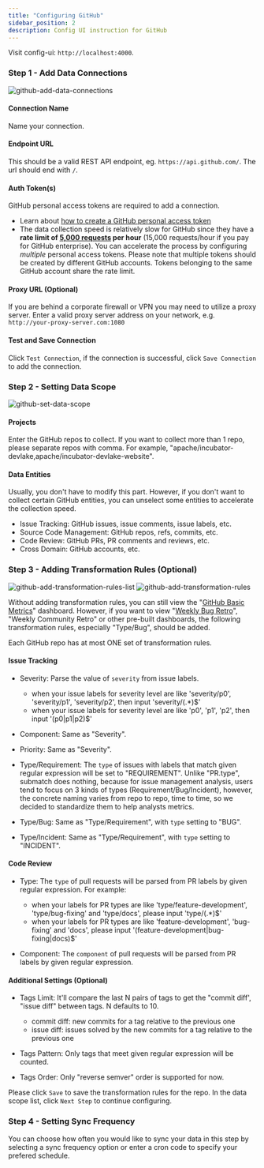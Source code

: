 ```yaml
---
title: "Configuring GitHub"
sidebar_position: 2
description: Config UI instruction for GitHub
---
```


Visit config-ui: `http://localhost:4000`.
### Step 1 - Add Data Connections
![github-add-data-connections](/img/ConfigUI/github-add-data-connections.png)

#### Connection Name
Name your connection.

#### Endpoint URL
This should be a valid REST API endpoint, eg. `https://api.github.com/`. The url should end with `/`.

#### Auth Token(s)
GitHub personal access tokens are required to add a connection.
- Learn about [how to create a GitHub personal access token](https://docs.github.com/en/authentication/keeping-your-account-and-data-secure/creating-a-personal-access-token)
- The data collection speed is relatively slow for GitHub since they have a **rate limit of [5,000 requests](https://docs.github.com/en/rest/overview/resources-in-the-rest-api#rate-limiting) per hour** (15,000 requests/hour if you pay for GitHub enterprise). You can accelerate the process by configuring _multiple_ personal access tokens. Please note that multiple tokens should be created by different GitHub accounts. Tokens belonging to the same GitHub account share the rate limit.

#### Proxy URL (Optional)
If you are behind a corporate firewall or VPN you may need to utilize a proxy server. Enter a valid proxy server address on your network, e.g. `http://your-proxy-server.com:1080`

#### Test and Save Connection
Click `Test Connection`, if the connection is successful, click `Save Connection` to add the connection.


### Step 2 - Setting Data Scope
![github-set-data-scope](/img/ConfigUI/github-set-data-scope.png)

#### Projects
Enter the GitHub repos to collect. If you want to collect more than 1 repo, please separate repos with comma. For example, "apache/incubator-devlake,apache/incubator-devlake-website".

#### Data Entities
Usually, you don't have to modify this part. However, if you don't want to collect certain GitHub entities, you can unselect some entities to accelerate the collection speed.
- Issue Tracking: GitHub issues, issue comments, issue labels, etc.
- Source Code Management: GitHub repos, refs, commits, etc.
- Code Review: GitHub PRs, PR comments and reviews, etc.
- Cross Domain: GitHub accounts, etc.

### Step 3 - Adding Transformation Rules (Optional)
![github-add-transformation-rules-list](/img/ConfigUI/github-add-transformation-rules-list.png)
![github-add-transformation-rules](/img/ConfigUI/github-add-transformation-rules.png)
 
Without adding transformation rules, you can still view the "[GitHub Basic Metrics](/LiveDemo/GitHubBasic.md)" dashboard. However, if you want to view "[Weekly Bug Retro](/LiveDemo/WeeklyBugRetro.md)", "Weekly Community Retro" or other pre-built dashboards, the following transformation rules, especially "Type/Bug", should be added.<br/>

Each GitHub repo has at most ONE set of transformation rules.

#### Issue Tracking

- Severity: Parse the value of `severity` from issue labels.
   - when your issue labels for severity level are like 'severity/p0', 'severity/p1', 'severity/p2', then input 'severity/(.*)$'
   - when your issue labels for severity level are like 'p0', 'p1', 'p2', then input '(p0|p1|p2)$'

- Component: Same as "Severity".

- Priority: Same as "Severity".

- Type/Requirement: The `type` of issues with labels that match given regular expression will be set to "REQUIREMENT". Unlike "PR.type", submatch does nothing, because for issue management analysis, users tend to focus on 3 kinds of types (Requirement/Bug/Incident), however, the concrete naming varies from repo to repo, time to time, so we decided to standardize them to help analysts metrics.

- Type/Bug: Same as "Type/Requirement", with `type` setting to "BUG".

- Type/Incident: Same as "Type/Requirement", with `type` setting to "INCIDENT".

#### Code Review

- Type: The `type` of pull requests will be parsed from PR labels by given regular expression. For example:
   - when your labels for PR types are like 'type/feature-development', 'type/bug-fixing' and 'type/docs', please input 'type/(.*)$'
   - when your labels for PR types are like 'feature-development', 'bug-fixing' and 'docs', please input '(feature-development|bug-fixing|docs)$'

- Component: The `component` of pull requests will be parsed from PR labels by given regular expression.

#### Additional Settings (Optional)

- Tags Limit: It'll compare the last N pairs of tags to get the "commit diff', "issue diff" between tags. N defaults to 10.
   - commit diff: new commits for a tag relative to the previous one
   - issue diff: issues solved by the new commits for a tag relative to the previous one

- Tags Pattern: Only tags that meet given regular expression will be counted.

- Tags Order: Only "reverse semver" order is supported for now.

Please click `Save` to save the transformation rules for the repo. In the data scope list, click `Next Step` to continue configuring.

### Step 4 - Setting Sync Frequency
You can choose how often you would like to sync your data in this step by selecting a sync frequency option or enter a cron code to specify your prefered schedule.
